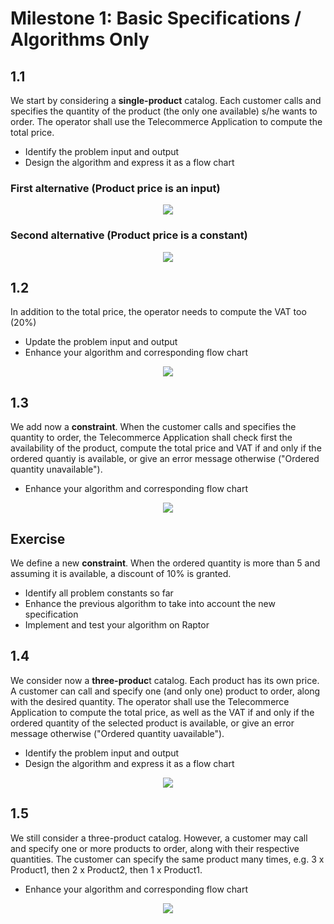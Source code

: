 # Milestone 1: Basic Specifications / Algorithms Only
## 1.1
We start by considering a **single-product** catalog. Each customer calls and specifies the quantity of the product (the only one available) s/he wants to order. The operator shall use the Telecommerce Application to compute the total price.
- Identify the problem input and output
- Design the algorithm and express it as a flow chart
### First alternative (Product price is an input)
<p align="center">
  <img src="images/TCA_1_1_a.png">
</p>

### Second alternative (Product price is a constant)
<p align="center">
  <img src="images/TCA_1_1_b.png">
</p>

## 1.2
In addition to the total price, the operator needs to compute the VAT too (20%)
- Update the problem input and output
- Enhance your algorithm and corresponding flow chart
<p align="center">
  <img src="images/TCA_1_2.png">
</p>

## 1.3
We add now a **constraint**. When the customer calls and specifies the quantity to order, the Telecommerce Application shall check first the availability of the product, compute the total price and VAT if and only if the ordered quantiy is available, or give an error message otherwise ("Ordered quantity unavailable").
- Enhance your algorithm and corresponding flow chart
<p align="center">
  <img src="images/TCA_1_3.png">
</p>

## Exercise
We define a new **constraint**. When the ordered quantity is more than 5 and assuming it is available, a discount of 10% is granted.
- Identify all problem constants so far
- Enhance the previous algorithm to take into account the new specification
- Implement and test your algorithm on Raptor

## 1.4
We consider now a **three-produc**t catalog. Each product has its own price. A customer can call and specify one (and only one) product to order, along with the desired quantity. The operator shall use the Telecommerce Application to compute the total price, as well as the VAT if and only if the ordered quantity of the selected product is available, or give an error message otherwise ("Ordered quantity uavailable").
- Identify the problem input and output
- Design the algorithm and express it as a flow chart
<p align="center">
  <img src="images/TCA_1_4.png">
</p>

## 1.5
We still consider a three-product catalog. However, a customer may call and specify one or more products to order, along with their respective quantities. The customer can specify the same product many times, e.g. 3 x Product1, then 2 x Product2, then 1 x Product1.
- Enhance your algorithm and corresponding flow chart
<p align="center">
  <img src="images/TCA_1_5.png">
</p>
